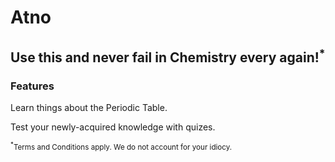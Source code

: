 # Atno

##  Use this and never fail in Chemistry every again!<sup>*</sup>

### Features

Learn things about the Periodic Table.

Test your newly-acquired knowledge with quizes.





<sub><sup>*</sup>Terms and Conditions apply. We do not account for your idiocy.</sub>